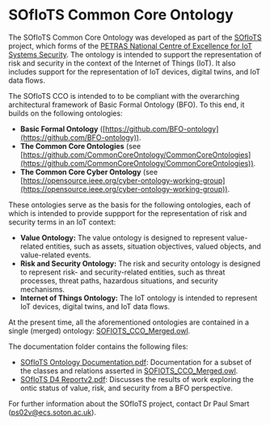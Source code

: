 # SOfIoTS Common Core Ontology
The SOfIoTS Common Core Ontology was developed as part of the [SOfIoTS](https://petras-iot.org/project/secure-ontologies-for-iot-systems-sofiots/) project, which forms of the [PETRAS National Centre of Excellence for IoT Systems Security](https://petras-iot.org/). The ontology is intended to support the representation of risk and security in the context of the Internet of Things (IoT). It also includes support for the representation of IoT devices, digital twins, and IoT data flows. 

The SOfIoTS CCO is intended to to be compliant with the overarching architectural framework of Basic Formal Ontology (BFO). To this end, it builds on the following ontologies:

* **Basic Formal Ontology** ([https://github.com/BFO-ontology](https://github.com/BFO-ontology)).
* **The Common Core Ontologies** (see [https://github.com/CommonCoreOntology/CommonCoreOntologies](https://github.com/CommonCoreOntology/CommonCoreOntologies)).
* **The Common Core Cyber Ontology** (see [https://opensource.ieee.org/cyber-ontology-working-group](https://opensource.ieee.org/cyber-ontology-working-group)).

These ontologies serve as the basis for the following ontologies, each of which is intended to provide suppport for the representation of risk and security terms in an IoT context:

* **Value Ontology:** The value ontology is designed to represent value-related entities, such as assets, situation objectives, valued objects, and value-related events.
* **Risk and Security Ontology:** The risk and security ontology is designed to represent risk- and security-related entities, such as threat processes, threat paths, hazardous situations, and security mechanisms.
* **Internet of Things Ontology:** The IoT ontology is intended to represent IoT devices, digital twins, and IoT data flows.

At the present time, all the aforementioned ontologies are contained in a single (merged) ontology: [SOFIOTS_CCO_Merged.owl](SOFIOTS_CCO_Merged.owl).

The documentation folder contains the following files:

* [SOfIoTS Ontology Documentation.pdf](Documentation/SOfIoTS%20Ontology%20Documentation.pdf): Documentation for a subset of the classes and relations asserted in [SOFIOTS_CCO_Merged.owl](SOFIOTS_CCO_Merged.owl).
* [SOfIoTS D4 Reportv2.pdf](Documentation/SOfIoTS%20D4%20Reportv2.pdf): Discusses the results of work exploring the ontic status of value, risk, and security from a BFO perspective.

For further information about the SOfIoTS project, contact Dr Paul Smart ([ps02v@ecs.soton.ac.uk](mailto:ps02v@ecs.soton.ac.uk)). 


